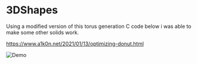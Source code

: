 # 3DShapes
Using a modified version of this torus generation C code below i was able to make some other solids work.


https://www.a1k0n.net/2021/01/13/optimizing-donut.html


![Demo](Demo.gif)
